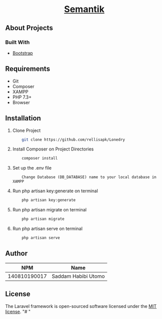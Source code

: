 <h1 align="center"><a href="https://github.com/saddamsevena/tugas-semantik" target="_blank">Semantik</a></h1>

<p align="center">

</p>

## About Projects



### Built With

* [Bootstrap](https://getbootstrap.com/)

## Requirements

<ul>
    <li>Git</li>
    <li>Composer</li>
    <li>XAMPP</li>
    <li>PHP 7.3+</li>
    <li>Browser</li>
</ul>

## Installation

1. Clone Project
    ```sh 
        git clone https://github.com/rellisapk/Lonedry
    ```
2. Install Composer on Project Directories
    ```sh 
        composer install
    ```
3. Set up the .env file
    ```
        Change Database (DB_DATABASE) name to your local database in XAMPP
    ```
4. Run php artisan key:generate on terminal
    ```sh 
        php artisan key:generate
    ```
5. Run php artisan migrate on terminal
    ```sh 
        php artisan migrate
    ```
6. Run php artisan serve on terminal
    ```sh 
        php artisan serve
    ```

## Author

| NPM           | Name        |
| ------------- |-------------|
| 140810190017  | Saddam Habibi Utomo |

## License

The Laravel framework is open-sourced software licensed under the [MIT license](https://opensource.org/licenses/MIT).
"# " 